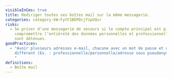 ```yaml
---
visibleInCms: true
title: Rediriger toutes ses boîtes mail sur la même messagerie.
categories: category-kW-FytF1BDPDcjYzpVQvr
risks:
  - Se priver d’une messagerie de secours si le compte principal est piraté et
    compromettre l’entièreté des données personnelles et professionnelles qui y
    sont détenues.
goodPractices:
  - "Avoir plusieurs adresses e-mail, chacune avec un mot de passe et un usage
    différent (Ex. : professionnelle/personnelle/adresse sous pseudonyme, etc.).
    "
definitions:
  - Boîte mail
---
```

